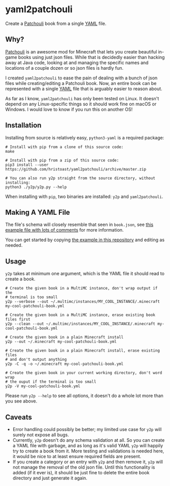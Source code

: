 # yaml2patchouli

Create a [Patchouli](https://github.com/Vazkii/Patchouli/) book from a single [YAML](https://yaml.org/) file.

## Why?

[Patchouli](https://github.com/Vazkii/Patchouli/) is an awesome mod for Minecraft that lets you create beautiful in-game books using just json files.  While that is decidedly easier than hacking away at Java code, looking at and managing the specific names and locations of a couple dozen or so json files is hardly fun.

I created `yaml2patchouli` to ease the pain of dealing with a bunch of json files while creating/editing a Patchouli book.  Now, an entire book can be represented with a single [YAML](https://yaml.org/) file that is arguably easier to reason about.

As far as I know, `yaml2patchouli` has only been tested on Linux.  It doesn't depend on any Linux-specific things so it should work fine on macOS or Windows.  I would love to know if you run this on another OS!

## Installation

Installing from source is relatively easy, `python3-yaml` is a required package:

    # Install with pip from a clone of this source code:
    make

    # Install with pip from a zip of this source code:
    pip3 install --user https://github.com/hristoast/yaml2patchouli/archive/master.zip

    # You can also run y2p straight from the source directory, without installing:
    python3 ./y2p/y2p.py --help

When installing with `pip`, two binaries are installed: `y2p` and `yaml2patchouli`.

## Making A YAML File

The file's schema will closely resemble that seen in `book.json`, see [this example file with lots of comments](./sample-book.yml) for more information.

You can get started by copying [the example in this repository](./sample-book.yml) and editing as needed.

## Usage

`y2p` takes at minimum one argument, which is the YAML file it should read to create a book.

    # Create the given book in a MultiMC instance, don't wrap output if the
    # terminal is too small
    y2p --verbose --out ~/.multimc/instances/MY_COOL_INSTANCE/.minecraft my-cool-patchouli-book.yml

    # Create the given book in a MultiMC instance, erase existing book files first
    y2p --clean --out ~/.multimc/instances/MY_COOL_INSTANCE/.minecraft my-cool-patchouli-book.yml

    # Create the given book in a plain Minecraft install
    y2p --out ~/.minecraft my-cool-patchouli-book.yml

    # Create the given book in a plain Minecraft install, erase existing files
    # and don't output anything
    y2p -C -q -o ~/.minecraft my-cool-patchouli-book.yml

    # Create the given book in your current working directory, don't word wrap
    # the ouput if the terminal is too small
    y2p -V my-cool-patchouli-book.yml

Please run `y2p --help` to see all options, it doesn't do a whole lot more than you see above.

## Caveats

* Error handling could possibly be better; my limited use case for `y2p` will surely not expose all bugs.
* Currently, `y2p` doesn't do any schema validation at all.  So you can create a YAML file with garbage, and as long as it's valid YAML `y2p` will happily try to create a book from it.  More testing and validations is needed here, it would be nice to at least ensure required fields are present.
* If you create a category or an entry with `y2p` and then remove it, `y2p` will not manage the removal of the old json file.  Until this functionality is added (if it ever is), it should be just fine to delete the entire book directory and just generate it again.

